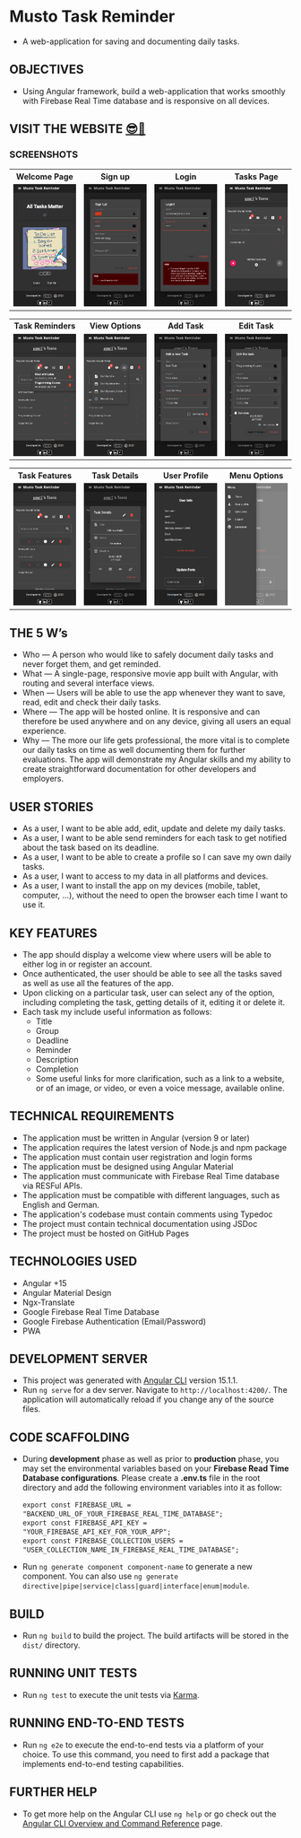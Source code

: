 # Musto Task Reminder

- A web-application for saving and documenting daily tasks.

## OBJECTIVES

- Using Angular framework, build a web-application that works smoothly with Firebase Real Time database and is responsive on all devices.

## VISIT THE WEBSITE [😎🔗](https://mustafa-sarshar.github.io/musto-task-reminder/#/welcome)

### SCREENSHOTS

<table width="100%" style="overflow:auto">
  <tr>
    <th width="25%" style="text-align:center;">Welcome Page</th>
    <th width="25%" style="text-align:center;">Sign up</th>
    <th width="25%" style="text-align:center;">Login</th>
    <th width="25%" style="text-align:center;">Tasks Page</th>
  </tr>
  <tr>
    <td width="25%"><img src="https://github.com/mustafa-sarshar/musto-task-reminder/blob/main/docs/assets/images/musto-task-reminder-1.png?raw=true"/></td>
    <td width="25%"><img src="https://github.com/mustafa-sarshar/musto-task-reminder/blob/main/docs/assets/images/musto-task-reminder-2.png?raw=true"/></td>
    <td width="25%"><img src="https://github.com/mustafa-sarshar/musto-task-reminder/blob/main/docs/assets/images/musto-task-reminder-3.png?raw=true"/></td>
    <td width="25%"><img src="https://github.com/mustafa-sarshar/musto-task-reminder/blob/main/docs/assets/images/musto-task-reminder-4.png?raw=true"/></td>
  </tr>

</table>

<table width="100%" style="overflow:auto">
  <tr>
    <th width="25%" style="text-align:center;">Task Reminders</th>
    <th width="25%" style="text-align:center;">View Options</th>
    <th width="25%" style="text-align:center;">Add Task</th>
    <th width="25%" style="text-align:center;">Edit Task</th>
     
  </tr>
  <tr>
    <td width="25%"><img src="https://github.com/mustafa-sarshar/musto-task-reminder/blob/main/docs/assets/images/musto-task-reminder-5.png?raw=true"/></td>
    <td width="25%"><img src="https://github.com/mustafa-sarshar/musto-task-reminder/blob/main/docs/assets/images/musto-task-reminder-6.png?raw=true"/></td>
    <td width="25%"><img src="https://github.com/mustafa-sarshar/musto-task-reminder/blob/main/docs/assets/images/musto-task-reminder-7.png?raw=true"/></td>
    <td width="25%"><img src="https://github.com/mustafa-sarshar/musto-task-reminder/blob/main/docs/assets/images/musto-task-reminder-8.png?raw=true"/></td>
  </tr>
  
</table>

<table width="100%" style="overflow:auto">
  <tr>    
    <th width="25%" style="text-align:center;">Task Features</th>
    <th width="25%" style="text-align:center;">Task Details</th>
    <th width="25%" style="text-align:center;">User Profile</th>
    <th width="25%" style="text-align:center;">Menu Options</th>
  </tr>
  <tr>    
    <td width="25%"><img src="https://github.com/mustafa-sarshar/musto-task-reminder/blob/main/docs/assets/images/musto-task-reminder-9.png?raw=true"/></td>
    <td width="25%"><img src="https://github.com/mustafa-sarshar/musto-task-reminder/blob/main/docs/assets/images/musto-task-reminder-10.png?raw=true"/></td>
    <td width="25%"><img src="https://github.com/mustafa-sarshar/musto-task-reminder/blob/main/docs/assets/images/musto-task-reminder-11.png?raw=true"/></td>
    <td width="25%"><img src="https://github.com/mustafa-sarshar/musto-task-reminder/blob/main/docs/assets/images/musto-task-reminder-12.png?raw=true"/></td>
  </tr>
  
</table>

## THE 5 W’s

- Who — A person who would like to safely document daily tasks and never forget them, and get reminded.
- What — A single-page, responsive movie app built with Angular, with routing and several interface views.
- When — Users will be able to use the app whenever they want to save, read, edit and check their daily tasks.
- Where — The app will be hosted online. It is responsive and can therefore be used anywhere and on any device, giving all users an equal experience.
- Why — The more our life gets professional, the more vital is to complete our daily tasks on time as well documenting them for further evaluations. The app will demonstrate my Angular skills and my ability to create straightforward documentation for other developers and employers.

## USER STORIES

- As a user, I want to be able add, edit, update and delete my daily tasks.
- As a user, I want to be able send reminders for each task to get notified about the task based on its deadline.
- As a user, I want to be able to create a profile so I can save my own daily tasks.
- As a user, I want to access to my data in all platforms and devices.
- As a user, I want to install the app on my devices (mobile, tablet, computer, ...), without the need to open the browser each time I want to use it.

## KEY FEATURES

- The app should display a welcome view where users will be able to either log in or register an account.
- Once authenticated, the user should be able to see all the tasks saved as well as use all the features of the app.
- Upon clicking on a particular task, user can select any of the option, including completing the task, getting details of it, editing it or delete it.
- Each task my include useful information as follows:
  - Title
  - Group
  - Deadline
  - Reminder
  - Description
  - Completion
  - Some useful links for more clarification, such as a link to a website, or of an image, or video, or even a voice message, available online.

## TECHNICAL REQUIREMENTS

- The application must be written in Angular (version 9 or later)
- The application requires the latest version of Node.js and npm package
- The application must contain user registration and login forms
- The application must be designed using Angular Material
- The application must communicate with Firebase Real Time database via RESFul APIs.
- The application must be compatible with different languages, such as English and German.
- The application's codebase must contain comments using Typedoc
- The project must contain technical documentation using JSDoc
- The project must be hosted on GitHub Pages

## TECHNOLOGIES USED

- Angular +15
- Angular Material Design
- Ngx-Translate
- Google Firebase Real Time Database
- Google Firebase Authentication (Email/Password)
- PWA

## DEVELOPMENT SERVER

- This project was generated with [Angular CLI](https://github.com/angular/angular-cli) version 15.1.1.
- Run `ng serve` for a dev server. Navigate to `http://localhost:4200/`. The application will automatically reload if you change any of the source files.

## CODE SCAFFOLDING

- During **development** phase as well as prior to **production** phase, you may set the environmental variables based on your **Firebase Read Time Database configurations**. Please create a **.env.ts** file in the root directory and add the following environment variables into it as follow:

  ```
  export const FIREBASE_URL = "BACKEND_URL_OF_YOUR_FIREBASE_REAL_TIME_DATABASE";
  export const FIREBASE_API_KEY = "YOUR_FIREBASE_API_KEY_FOR_YOUR_APP";
  export const FIREBASE_COLLECTION_USERS = "USER_COLLECTION_NAME_IN_FIREBASE_REAL_TIME_DATABASE";
  ```

- Run `ng generate component component-name` to generate a new component. You can also use `ng generate directive|pipe|service|class|guard|interface|enum|module`.

## BUILD

- Run `ng build` to build the project. The build artifacts will be stored in the `dist/` directory.

## RUNNING UNIT TESTS

- Run `ng test` to execute the unit tests via [Karma](https://karma-runner.github.io).

## RUNNING END-TO-END TESTS

- Run `ng e2e` to execute the end-to-end tests via a platform of your choice. To use this command, you need to first add a package that implements end-to-end testing capabilities.

## FURTHER HELP

- To get more help on the Angular CLI use `ng help` or go check out the [Angular CLI Overview and Command Reference](https://angular.io/cli) page.
